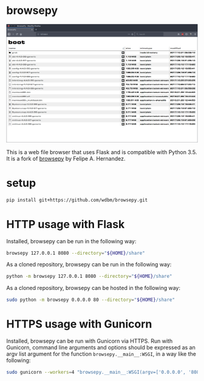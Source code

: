 # browsepy

![](https://raw.githubusercontent.com/wdbm/browsepy/master/media/browsepy.png)

This is a web file browser that uses Flask and is compatible with Python 3.5. It is a fork of [browsepy](https://github.com/ergoithz/browsepy) by Felipe A. Hernandez.

# setup

```Bash
pip install git+https://github.com/wdbm/browsepy.git
```

# HTTP usage with Flask

Installed, browsepy can be run in the following way:

```Bash
browsepy 127.0.0.1 8080 --directory="${HOME}/share"
```

As a cloned repository, browsepy can be run in the following way:

```Bash
python -m browsepy 127.0.0.1 8080 --directory="${HOME}/share"
```

As a cloned repository, browsepy can be hosted in the following way:

```Bash
sudo python -m browsepy 0.0.0.0 80 --directory="${HOME}/share"
```

# HTTPS usage with Gunicorn

Installed, browsepy can be run with Gunicorn via HTTPS. Run with Gunicorn, command line arguments and options should be expressed as an argv list argument for the function `browsepy.__main__:WSGI`, in a way like the following:

```Bash
sudo gunicorn --workers=4 "browsepy.__main__:WSGI(argv=['0.0.0.0', '8080', '--directory=/home/user/share'])" --bind=0.0.0.0:8080 --certfile=/home/user/certificates/fullchain.pem --keyfile=/home/user/certificates/privkey.pem
```
